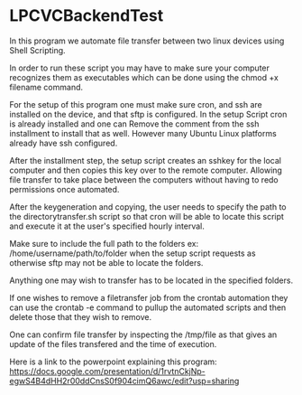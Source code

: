 # LPCVCBackendTest

In this program we automate file transfer between two linux devices using Shell Scripting.

In order to run these script you may have to make sure your computer recognizes them as executables which can be done using the chmod +x filename command.

For the setup of this program one must make sure cron, and ssh are installed on the device, and that sftp is configured. In the setup Script cron is already installed
and one can Remove the comment from the ssh installment to install that as well. However many Ubuntu Linux platforms already have ssh configured.

After the installment step, the setup script creates an sshkey for the local computer and then copies this key over to the remote computer. Allowing file transfer to
take place between the computers without having to redo permissions once automated.

After the keygeneration and copying, the user needs to specify the path to the directorytransfer.sh script so that cron will be able to locate this script and execute it
at the user's specified hourly interval.

Make sure to include the full path to the folders ex: /home/username/path/to/folder when the setup script requests as otherwise sftp may not be able to locate the folders.

Anything one may wish to transfer has to be located in the specified folders.

If one wishes to remove a filetransfer job from the crontab automation they can use the crontab -e command to pullup the automated scripts and then delete those that they
wish to remove.

One can confirm file transfer by inspecting the /tmp/file as that gives an update of the files transfered and the time of execution.

Here is a link to the powerpoint explaining this program: https://docs.google.com/presentation/d/1rvtnCkjNp-egwS4B4dHH2r00ddCnsS0f904cimQ6awc/edit?usp=sharing
